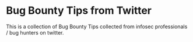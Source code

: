 # Bug Bounty Tips from Twitter
This is a collection of Bug Bounty Tips collected from infosec professionals / bug hunters on twitter.

